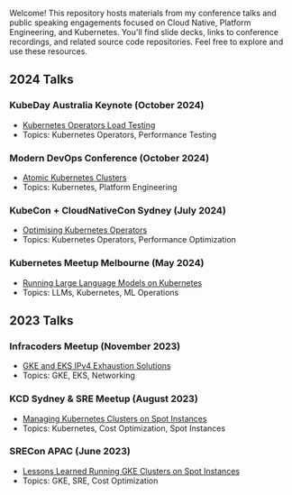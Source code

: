 Welcome! This repository hosts materials from my conference talks and public speaking engagements focused on Cloud Native, Platform Engineering, and Kubernetes. You'll find slide decks, links to conference recordings, and related source code repositories. Feel free to explore and use these resources.

## 2024 Talks

### KubeDay Australia Keynote (October 2024)
- [Kubernetes Operators Load Testing](./2024.10.15__KubeDay-AU-Keynote__k8s-Operators/)
- Topics: Kubernetes Operators, Performance Testing

### Modern DevOps Conference (October 2024)
- [Atomic Kubernetes Clusters](./2024.10.08__Modern-DevOps-Conference__Atomic-Clusters/)
- Topics: Kubernetes, Platform Engineering

### KubeCon + CloudNativeCon Sydney (July 2024)
- [Optimising Kubernetes Operators](./2024.07.06__KCD-Sydney__k8s-Operators-Optimisation/)
- Topics: Kubernetes Operators, Performance Optimization

### Kubernetes Meetup Melbourne (May 2024)
- [Running Large Language Models on Kubernetes](./2024.05.05__k8s-meetup-melb__LLM-on-k8s/)
- Topics: LLMs, Kubernetes, ML Operations

## 2023 Talks

### Infracoders Meetup (November 2023)
- [GKE and EKS IPv4 Exhaustion Solutions](./2023.11.13__Infracoders-meetup__GKE-EKS-IPv4-Exhaustion/)
- Topics: GKE, EKS, Networking

### KCD Sydney & SRE Meetup (August 2023)
- [Managing Kubernetes Clusters on Spot Instances](./2023.08.01__KCD-Sydney-and-SRE-meetup__Spot-Instances/)
- Topics: Kubernetes, Cost Optimization, Spot Instances

### SRECon APAC (June 2023)
- [Lessons Learned Running GKE Clusters on Spot Instances](./2023.06.15__SRECon-APAC__GKE-Spot-Instances/)
- Topics: GKE, SRE, Cost Optimization
